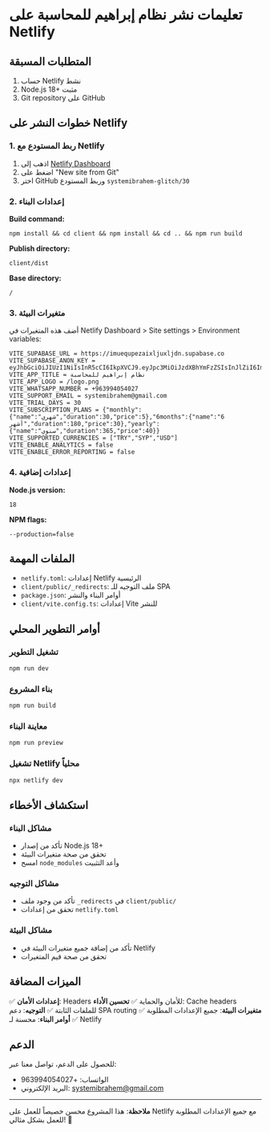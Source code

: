 # تعليمات نشر نظام إبراهيم للمحاسبة على Netlify

## المتطلبات المسبقة

1. حساب Netlify نشط
2. Node.js 18+ مثبت
3. Git repository على GitHub

## خطوات النشر على Netlify

### 1. ربط المستودع مع Netlify

1. اذهب إلى [Netlify Dashboard](https://app.netlify.com/)
2. اضغط على "New site from Git"
3. اختر GitHub وربط المستودع `systemibrahem-glitch/30`

### 2. إعدادات البناء

**Build command:**
```
npm install && cd client && npm install && cd .. && npm run build
```

**Publish directory:**
```
client/dist
```

**Base directory:**
```
/
```

### 3. متغيرات البيئة

أضف هذه المتغيرات في Netlify Dashboard > Site settings > Environment variables:

```
VITE_SUPABASE_URL = https://imuequpezaixljuxljdn.supabase.co
VITE_SUPABASE_ANON_KEY = eyJhbGciOiJIUzI1NiIsInR5cCI6IkpXVCJ9.eyJpc3MiOiJzdXBhYmFzZSIsInJlZiI6ImltdWVxdXBlemFpeGxqdXhsamRuIiwicm9sZSI6ImFub24iLCJpYXQiOjE3NjExOTI5MDEsImV4cCI6MjA3Njc2ODkwMX0.uuVPRX9J_QBzZmjWwv6uGaDAc1YRd7LjBTK0NVfRsHo
VITE_APP_TITLE = نظام إبراهيم للمحاسبة
VITE_APP_LOGO = /logo.png
VITE_WHATSAPP_NUMBER = +963994054027
VITE_SUPPORT_EMAIL = systemibrahem@gmail.com
VITE_TRIAL_DAYS = 30
VITE_SUBSCRIPTION_PLANS = {"monthly":{"name":"شهري","duration":30,"price":5},"6months":{"name":"6 أشهر","duration":180,"price":30},"yearly":{"name":"سنوي","duration":365,"price":40}}
VITE_SUPPORTED_CURRENCIES = ["TRY","SYP","USD"]
VITE_ENABLE_ANALYTICS = false
VITE_ENABLE_ERROR_REPORTING = false
```

### 4. إعدادات إضافية

**Node.js version:**
```
18
```

**NPM flags:**
```
--production=false
```

## الملفات المهمة

- `netlify.toml`: إعدادات Netlify الرئيسية
- `client/public/_redirects`: ملف التوجيه للـ SPA
- `package.json`: أوامر البناء والنشر
- `client/vite.config.ts`: إعدادات Vite للنشر

## أوامر التطوير المحلي

### تشغيل التطوير
```bash
npm run dev
```

### بناء المشروع
```bash
npm run build
```

### معاينة البناء
```bash
npm run preview
```

### تشغيل Netlify محلياً
```bash
npx netlify dev
```

## استكشاف الأخطاء

### مشاكل البناء
- تأكد من إصدار Node.js 18+
- تحقق من صحة متغيرات البيئة
- امسح `node_modules` وأعد التثبيت

### مشاكل التوجيه
- تأكد من وجود ملف `_redirects` في `client/public/`
- تحقق من إعدادات `netlify.toml`

### مشاكل البيئة
- تأكد من إضافة جميع متغيرات البيئة في Netlify
- تحقق من صحة قيم المتغيرات

## الميزات المضافة

✅ **إعدادات الأمان**: Headers للأمان والحماية
✅ **تحسين الأداء**: Cache headers للملفات الثابتة
✅ **التوجيه**: دعم SPA routing
✅ **متغيرات البيئة**: جميع الإعدادات المطلوبة
✅ **أوامر البناء**: محسنة لـ Netlify

## الدعم

للحصول على الدعم، تواصل معنا عبر:
- الواتساب: +963994054027
- البريد الإلكتروني: systemibrahem@gmail.com

---

**ملاحظة**: هذا المشروع محسن خصيصاً للعمل على Netlify مع جميع الإعدادات المطلوبة للعمل بشكل مثالي! 🚀
